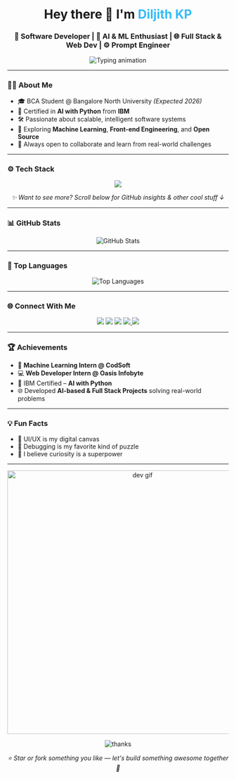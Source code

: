 <h1 align="center">Hey there 👋 I'm <span style="color:#36BCF7;">Diljith KP</span></h1>

<h3 align="center">🚀 Software Developer | 🧠 AI & ML Enthusiast | 🌐 Full Stack & Web Dev | ⚙️ Prompt Engineer </h3>


<p align="center">
  <img src="https://readme-typing-svg.herokuapp.com?center=true&vCenter=true&color=36BCF7&size=24&duration=3000&pause=1000&lines=🚀+Software+Developer;🤖+AI+%26+ML+Explorer;🎨+Creative+Tech+Thinker;📚+Lifelong+Learner;🌐+Building+Digital+Solutions" alt="Typing animation" />
</p>


---

### 👨‍💻 About Me

- 🎓 BCA Student @ Bangalore North University *(Expected 2026)*
- 📜 Certified in **AI with Python** from **IBM**
- 🛠️ Passionate about scalable, intelligent software systems
- 🌱 Exploring **Machine Learning**, **Front-end Engineering**, and **Open Source**
- 🤝 Always open to collaborate and learn from real-world challenges

---

### ⚙️ Tech Stack

<p align="center">
  <img src="https://skillicons.dev/icons?i=html,css,js,python,java,c,vscode&theme=light" />
</p>

<p align="center">
  <em>✨ Want to see more? Scroll below for GitHub insights & other cool stuff ↓</em>
</p>

---

### 📊 GitHub Stats

<p align="center">
  <img src="https://github-readme-stats.vercel.app/api?username=diljith-kp&show_icons=true&theme=radical" alt="GitHub Stats" />
</p>

---

### 🌟 Top Languages

<p align="center">
  <img src="https://github-readme-stats.vercel.app/api/top-langs/?username=diljith-kp&layout=compact&theme=vision-friendly-dark" alt="Top Languages" />
</p>

---

### 🌐 Connect With Me

<p align="center">
  <a href="https://diljith.in"><img src="https://img.shields.io/badge/Portfolio-diljith.in-orange?style=for-the-badge&logo=firefox-browser&logoColor=white" /></a>
  <a href="https://www.linkedin.com/in/diljith-kp"><img src="https://img.shields.io/badge/LinkedIn-0A66C2?style=for-the-badge&logo=linkedin&logoColor=white" /></a>
  <a href="https://github.com/diljith-kp"><img src="https://img.shields.io/badge/GitHub-171515?style=for-the-badge&logo=github&logoColor=white" /></a>
  <a href="mailto:diljithkuttoor@gmail.com">
  <img src="https://img.shields.io/badge/Gmail-D14836?style=for-the-badge&logo=gmail&logoColor=white" />
</a>
  <a href="https://instagram.com/diljith_kp_"><img src="https://img.shields.io/badge/Instagram-E4405F?style=for-the-badge&logo=instagram&logoColor=white" /></a>
</p>

---

### 🏆 Achievements

- 🤖 **Machine Learning Intern @ CodSoft**
- 💻 **Web Developer Intern @ Oasis Infobyte**
- 📘 IBM Certified – **AI with Python**
- 🌐 Developed **AI-based & Full Stack Projects** solving real-world problems

---

### 💡 Fun Facts

- 🎨 UI/UX is my digital canvas  
- 🧩 Debugging is my favorite kind of puzzle  
- 🧭 I believe curiosity is a superpower

---
<p align="center">
  <img src="https://res.cloudinary.com/dptj37ebu/image/upload/v1753903137/68747470733a2f2f63646e2e6472696262626c652e636f6d2f75736572732f313136323037372f73637265656e73686f74732f333834383931342f70726f6772616d6d65722e676966_txtuhk.gif" alt="dev gif" width="600"/>
</p>

<p align="center">
  <img src="https://readme-typing-svg.demolab.com?font=Fira+Code&pause=1000&color=16F7C6&center=true&vCenter=true&width=435&lines=Thanks+for+visiting!;Feel+free+to+connect+%F0%9F%91%8D" alt="thanks" />
</p>

<p align="center">
  <em>⭐ Star or fork something you like — let's build something awesome together 🚀</em>
</p>
